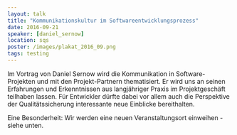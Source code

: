 ```yaml
---
layout: talk
title: "Kommunikationskultur im Softwareentwicklungsprozess"
date: 2016-09-21
speaker: [daniel_sernow]
location: sqs
poster: /images/plakat_2016_09.png
tags: testing
---
```


Im Vortrag von Daniel Sernow wird die Kommunikation in Software-Projekten und mit den Projekt-Partnern thematisiert. Er
wird uns an seinen Erfahrungen und Erkenntnissen aus langjähriger Praxis im Projektgeschäft teilhaben lassen. Für
Entwickler dürfte dabei vor allem auch die Perspektive der Qualitätssicherung interessante neue Einblicke bereithalten.

Eine Besonderheit: Wir werden eine neuen Veranstaltungsort einweihen - siehe unten.
